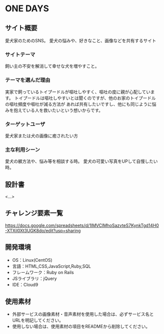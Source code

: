 # ONE DAYS

## サイト概要
愛犬家のためのSNS。
愛犬の悩みや、好きなこと、画像などを共有するサイト

### サイトテーマ
飼い主の不安を解消して幸せな犬を増やすこと。
### テーマを選んだ理由
実家で飼っているトイプードルが嘔吐しやすく、嘔吐の度に親が心配しています。
トイプードルは嘔吐しやすいとは聞くのですが、他のお家のトイプードルの嘔吐頻度や嘔吐が減る方法が
あれば共有したいですし、他にも同じように悩みを抱えている人を救いたいという想いからです。

### ターゲットユーザ
愛犬家または犬の画像に癒されたい方

### 主な利用シーン
愛犬の躾方法や、悩み等を相談する時。
愛犬の可愛い写真をUPして自慢したい時。

## 設計書
<...>

## チャレンジ要素一覧
https://docs.google.com/spreadsheets/d/1lMVClMhoSazvteS7KynkTgd14H0-XTXil0Xt3UGK8do/edit?usp=sharing

## 開発環境
- OS：Linux(CentOS)
- 言語：HTML,CSS,JavaScript,Ruby,SQL
- フレームワーク：Ruby on Rails
- JSライブラリ：jQuery
- IDE：Cloud9

## 使用素材
- 外部サービスの画像素材・音声素材を使用した場合は、必ずサービス名とURLを明記してください。
- 使用しない場合は、使用素材の項目をREADMEから削除してください。